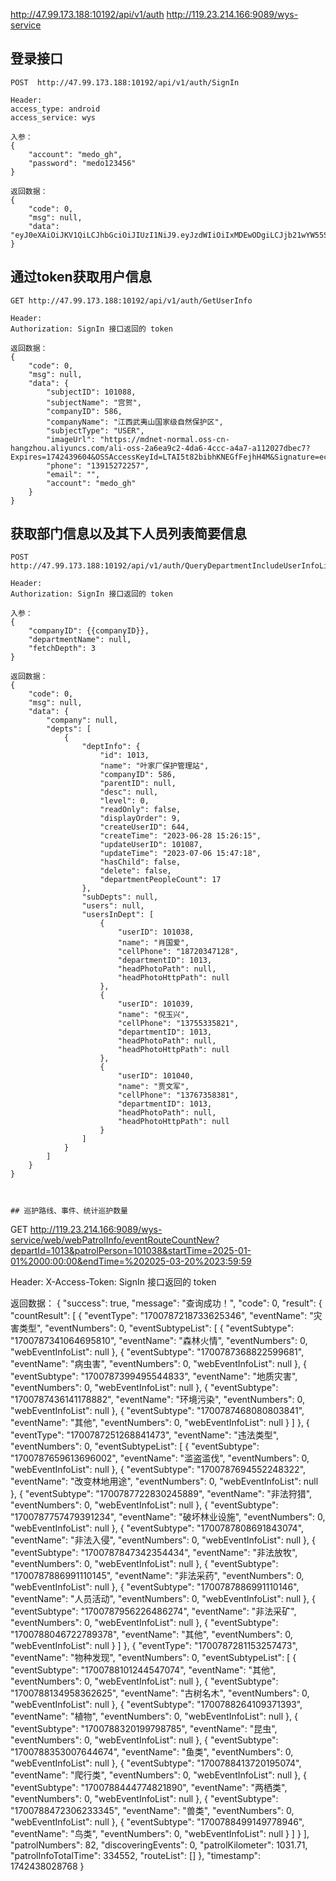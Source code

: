 http://47.99.173.188:10192/api/v1/auth
http://119.23.214.166:9089/wys-service

## 登录接口 
```
POST  http://47.99.173.188:10192/api/v1/auth/SignIn

Header:
access_type: android
access_service: wys

入参：
{
    "account": "medo_gh",
    "password": "medo123456"
}

返回数据：
{
    "code": 0,
    "msg": null,
    "data": "eyJ0eXAiOiJKV1QiLCJhbGciOiJIUzI1NiJ9.eyJzdWIiOiIxMDEwODgiLCJjb21wYW55SUQiOiI1ODYiLCJleHAiOjE3NDUxMTU1MzMsImlhdCI6MTc0MjQzNzEzMywic3ViamVjdFR5cGUiOiIwIiwic3ViamVjdE5hbWUiOiLlrqvotLoifQ._ImnNDkrlbeBhQZnUl9BytVG5VD9MyV65rknV_UEOXM"
}
```

## 通过token获取用户信息
``` 
GET http://47.99.173.188:10192/api/v1/auth/GetUserInfo

Header:
Authorization: SignIn 接口返回的 token 

返回数据：
{
    "code": 0,
    "msg": null,
    "data": {
        "subjectID": 101088,
        "subjectName": "宫贺",
        "companyID": 586,
        "companyName": "江西武夷山国家级自然保护区",
        "subjectType": "USER",
        "imageUrl": "https://mdnet-normal.oss-cn-hangzhou.aliyuncs.com/ali-oss-2a6ea9c2-4da6-4ccc-a4a7-a112027dbec7?Expires=1742439604&OSSAccessKeyId=LTAI5t82bibhKNEGfFejhH4M&Signature=ecQzXYB4m2Dl3maYrQjIRTtbs48%3D",
        "phone": "13915272257",
        "email": "",
        "account": "medo_gh"
    }
}
```

## 获取部门信息以及其下人员列表简要信息
```
POST http://47.99.173.188:10192/api/v1/auth/QueryDepartmentIncludeUserInfoList

Header:
Authorization: SignIn 接口返回的 token 

入参：
{
    "companyID": {{companyID}},
    "departmentName": null,
    "fetchDepth": 3
}

返回数据：
{
    "code": 0,
    "msg": null,
    "data": {
        "company": null,
        "depts": [
            {
                "deptInfo": {
                    "id": 1013,
                    "name": "叶家厂保护管理站",
                    "companyID": 586,
                    "parentID": null,
                    "desc": null,
                    "level": 0,
                    "readOnly": false,
                    "displayOrder": 9,
                    "createUserID": 644,
                    "createTime": "2023-06-28 15:26:15",
                    "updateUserID": 101087,
                    "updateTime": "2023-07-06 15:47:18",
                    "hasChild": false,
                    "delete": false,
                    "departmentPeopleCount": 17
                },
                "subDepts": null,
                "users": null,
                "usersInDept": [
                    {
                        "userID": 101038,
                        "name": "肖国爱",
                        "cellPhone": "18720347128",
                        "departmentID": 1013,
                        "headPhotoPath": null,
                        "headPhotoHttpPath": null
                    },
                    {
                        "userID": 101039,
                        "name": "倪玉兴",
                        "cellPhone": "13755335821",
                        "departmentID": 1013,
                        "headPhotoPath": null,
                        "headPhotoHttpPath": null
                    },
                    {
                        "userID": 101040,
                        "name": "贾文军",
                        "cellPhone": "13767358381",
                        "departmentID": 1013,
                        "headPhotoPath": null,
                        "headPhotoHttpPath": null
                    }              
                ]
            }
        ]
    }
}



## 巡护路线、事件、统计巡护数量
```
GET http://119.23.214.166:9089/wys-service/web/webPatrolInfo/eventRouteCountNew?departId=1013&patrolPerson=101038&startTime=2025-01-01%2000:00:00&endTime=%202025-03-20%2023:59:59

Header:
X-Access-Token: SignIn 接口返回的 token 

返回数据：
{
    "success": true,
    "message": "查询成功！",
    "code": 0,
    "result": {
        "countResult": [
            {
                "eventType": "1700787218733625346",
                "eventName": "灾害类型",
                "eventNumbers": 0,
                "eventSubtypeList": [
                    {
                        "eventSubtype": "1700787341064695810",
                        "eventName": "森林火情",
                        "eventNumbers": 0,
                        "webEventInfoList": null
                    },
                    {
                        "eventSubtype": "1700787368822599681",
                        "eventName": "病虫害",
                        "eventNumbers": 0,
                        "webEventInfoList": null
                    },
                    {
                        "eventSubtype": "1700787399495544833",
                        "eventName": "地质灾害",
                        "eventNumbers": 0,
                        "webEventInfoList": null
                    },
                    {
                        "eventSubtype": "1700787436141178882",
                        "eventName": "环境污染",
                        "eventNumbers": 0,
                        "webEventInfoList": null
                    },
                    {
                        "eventSubtype": "1700787468080803841",
                        "eventName": "其他",
                        "eventNumbers": 0,
                        "webEventInfoList": null
                    }
                ]
            },
            {
                "eventType": "1700787251268841473",
                "eventName": "违法类型",
                "eventNumbers": 0,
                "eventSubtypeList": [
                    {
                        "eventSubtype": "1700787659613696002",
                        "eventName": "滥盗滥伐",
                        "eventNumbers": 0,
                        "webEventInfoList": null
                    },
                    {
                        "eventSubtype": "1700787694552248322",
                        "eventName": "改变林地用途",
                        "eventNumbers": 0,
                        "webEventInfoList": null
                    },
                    {
                        "eventSubtype": "1700787722830245889",
                        "eventName": "非法狩猎",
                        "eventNumbers": 0,
                        "webEventInfoList": null
                    },
                    {
                        "eventSubtype": "1700787757479391234",
                        "eventName": "破坏林业设施",
                        "eventNumbers": 0,
                        "webEventInfoList": null
                    },
                    {
                        "eventSubtype": "1700787808691843074",
                        "eventName": "非法入侵",
                        "eventNumbers": 0,
                        "webEventInfoList": null
                    },
                    {
                        "eventSubtype": "1700787847342354434",
                        "eventName": "非法放牧",
                        "eventNumbers": 0,
                        "webEventInfoList": null
                    },
                    {
                        "eventSubtype": "1700787886991110145",
                        "eventName": "非法采药",
                        "eventNumbers": 0,
                        "webEventInfoList": null
                    },
                    {
                        "eventSubtype": "1700787886991110146",
                        "eventName": "人员活动",
                        "eventNumbers": 0,
                        "webEventInfoList": null
                    },
                    {
                        "eventSubtype": "1700787956226486274",
                        "eventName": "非法采矿",
                        "eventNumbers": 0,
                        "webEventInfoList": null
                    },
                    {
                        "eventSubtype": "1700788046722789378",
                        "eventName": "其他",
                        "eventNumbers": 0,
                        "webEventInfoList": null
                    }
                ]
            },
            {
                "eventType": "1700787281153257473",
                "eventName": "物种发现",
                "eventNumbers": 0,
                "eventSubtypeList": [
                    {
                        "eventSubtype": "1700788101244547074",
                        "eventName": "其他",
                        "eventNumbers": 0,
                        "webEventInfoList": null
                    },
                    {
                        "eventSubtype": "1700788134958362625",
                        "eventName": "古树名木",
                        "eventNumbers": 0,
                        "webEventInfoList": null
                    },
                    {
                        "eventSubtype": "1700788264109371393",
                        "eventName": "植物",
                        "eventNumbers": 0,
                        "webEventInfoList": null
                    },
                    {
                        "eventSubtype": "1700788320199798785",
                        "eventName": "昆虫",
                        "eventNumbers": 0,
                        "webEventInfoList": null
                    },
                    {
                        "eventSubtype": "1700788353007644674",
                        "eventName": "鱼类",
                        "eventNumbers": 0,
                        "webEventInfoList": null
                    },
                    {
                        "eventSubtype": "1700788413720195074",
                        "eventName": "爬行类",
                        "eventNumbers": 0,
                        "webEventInfoList": null
                    },
                    {
                        "eventSubtype": "1700788444774821890",
                        "eventName": "两栖类",
                        "eventNumbers": 0,
                        "webEventInfoList": null
                    },
                    {
                        "eventSubtype": "1700788472306233345",
                        "eventName": "兽类",
                        "eventNumbers": 0,
                        "webEventInfoList": null
                    },
                    {
                        "eventSubtype": "1700788499149778946",
                        "eventName": "鸟类",
                        "eventNumbers": 0,
                        "webEventInfoList": null
                    }
                ]
            }
        ],
        "patrolNumbers": 82,
        "discoveringEvents": 0,
        "patrolKilometer": 1031.71,
        "patrolInfoTotalTime": 334552,
        "routeList": []
    },
    "timestamp": 1742438028768
}


